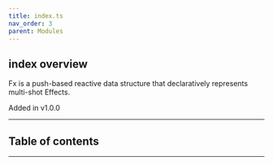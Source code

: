 ```yaml
---
title: index.ts
nav_order: 3
parent: Modules
---
```


## index overview

Fx is a push-based reactive data structure that declaratively represents multi-shot Effects.

Added in v1.0.0

---

<h2 class="text-delta">Table of contents</h2>

---
